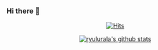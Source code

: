 ### Hi there 👋

<div align=center>
  
[![Hits](https://hits.seeyoufarm.com/api/count/incr/badge.svg?url=https%3A%2F%2Fgithub.com%2Fryulurala&count_bg=%23C5DDDB&title_bg=%2348D9F2&icon=github.svg&icon_color=%23E7E7E7&title=hits&edge_flat=false)](https://hits.seeyoufarm.com)

[![ryulurala's github stats](https://github-readme-stats.vercel.app/api?username=ryulurala&show_icons=true&theme=onedark)](https://github.com/ryulurala)

</div>
<!--
**ryulurala/ryulurala** is a ✨ _special_ ✨ repository because its `README.md` (this file) appears on your GitHub profile.
Here are some ideas to get you started:
- 🔭 I’m currently working on ...
- 🌱 I’m currently learning ...
- 👯 I’m looking to collaborate on ...
- 🤔 I’m looking for help with ...
- 💬 Ask me about ...
- 📫 How to reach me: ...
- 😄 Pronouns: ...
- ⚡ Fun fact: ...

<!-->
